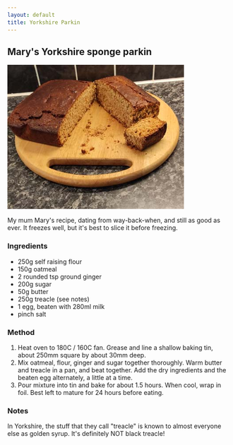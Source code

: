 ```yaml
---
layout: default
title: Yorkshire Parkin
---
```

## Mary's Yorkshire sponge parkin

![Picture of parkin](/assets/images/parkin.jpg)

My mum Mary's recipe, dating from way-back-when, and still as good as ever. It freezes well, but it's best to slice it before freezing.

### Ingredients
* 250g self raising flour 
* 150g oatmeal 
* 2 rounded tsp ground ginger 
* 200g sugar 
* 50g butter 
* 250g treacle (see notes) 
* 1 egg, beaten with 280ml milk 
* pinch salt 

### Method
1. Heat oven to 180C / 160C fan. Grease and line a shallow baking tin, about 250mm square by about 30mm deep.
2. Mix oatmeal, flour, ginger and sugar together thoroughly. Warm butter and treacle in a pan, and beat together. Add the dry ingredients and the beaten egg alternately, a little at a time.
3. Pour mixture into tin and bake for about 1.5 hours. When cool, wrap in foil. Best left to mature for 24 hours before eating.

### Notes
In Yorkshire, the stuff that they call "treacle" is known to almost everyone else as golden syrup. It's definitely NOT black treacle!
